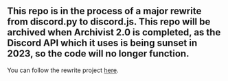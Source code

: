 ## This repo is in the process of a major rewrite from discord.py to discord.js. This repo will be archived when Archivist 2.0 is completed, as the Discord API which it uses is being sunset in 2023, so the code will no longer function.

You can follow the rewrite project [here](https://github.com/users/enigmalea/projects/1).
